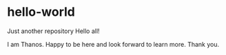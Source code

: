 # hello-world
Just another repository
Hello all!

I am Thanos. Happy to be here and look forward to learn more.
Thank you.

